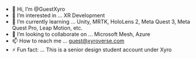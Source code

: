 - 👋 Hi, I’m @GuestXyro
- 👀 I’m interested in ... XR Development
- 🌱 I’m currently learning ... Unity, MRTK, HoloLens 2, Meta Quest 3, Meta Quest Pro, Leap Motion, etc.
- 💞️ I’m looking to collaborate on ... Microsoft Mesh, Azure
- 📫 How to reach me ... guest@xyroverse.com
- ⚡ Fun fact: ... This is a senior design student account under Xyro

<!---
GuestXyro/GuestXyro is a ✨ special ✨ repository because its `README.md` (this file) appears on your GitHub profile.
You can click the Preview link to take a look at your changes.
--->
